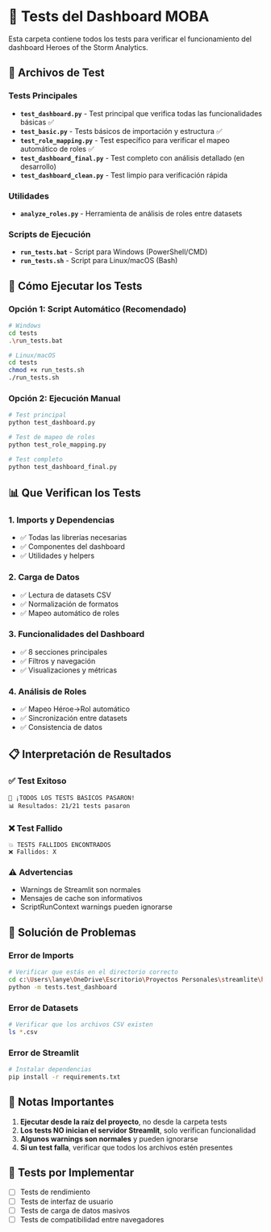 # 🧪 Tests del Dashboard MOBA

Esta carpeta contiene todos los tests para verificar el funcionamiento del dashboard Heroes of the Storm Analytics.

## 📁 Archivos de Test

### Tests Principales
- **`test_dashboard.py`** - Test principal que verifica todas las funcionalidades básicas ✅
- **`test_basic.py`** - Tests básicos de importación y estructura ✅
- **`test_role_mapping.py`** - Test específico para verificar el mapeo automático de roles ✅
- **`test_dashboard_final.py`** - Test completo con análisis detallado (en desarrollo)
- **`test_dashboard_clean.py`** - Test limpio para verificación rápida

### Utilidades
- **`analyze_roles.py`** - Herramienta de análisis de roles entre datasets

### Scripts de Ejecución
- **`run_tests.bat`** - Script para Windows (PowerShell/CMD)
- **`run_tests.sh`** - Script para Linux/macOS (Bash)

## 🚀 Cómo Ejecutar los Tests

### Opción 1: Script Automático (Recomendado)
```bash
# Windows
cd tests
.\run_tests.bat

# Linux/macOS
cd tests
chmod +x run_tests.sh
./run_tests.sh
```

### Opción 2: Ejecución Manual
```bash
# Test principal
python test_dashboard.py

# Test de mapeo de roles
python test_role_mapping.py

# Test completo
python test_dashboard_final.py
```

## 📊 Que Verifican los Tests

### 1. **Imports y Dependencias**
- ✅ Todas las librerías necesarias
- ✅ Componentes del dashboard
- ✅ Utilidades y helpers

### 2. **Carga de Datos**
- ✅ Lectura de datasets CSV
- ✅ Normalización de formatos
- ✅ Mapeo automático de roles

### 3. **Funcionalidades del Dashboard**
- ✅ 8 secciones principales
- ✅ Filtros y navegación
- ✅ Visualizaciones y métricas

### 4. **Análisis de Roles**
- ✅ Mapeo Héroe→Rol automático
- ✅ Sincronización entre datasets
- ✅ Consistencia de datos

## 📋 Interpretación de Resultados

### ✅ **Test Exitoso**
```
🎉 ¡TODOS LOS TESTS BÁSICOS PASARON!
📊 Resultados: 21/21 tests pasaron
```

### ❌ **Test Fallido**
```
💥 TESTS FALLIDOS ENCONTRADOS
❌ Fallidos: X
```

### ⚠️ **Advertencias**
- Warnings de Streamlit son normales
- Mensajes de cache son informativos
- ScriptRunContext warnings pueden ignorarse

## 🔧 Solución de Problemas

### Error de Imports
```bash
# Verificar que estás en el directorio correcto
cd c:\Users\lanye\OneDrive\Escritorio\Proyectos Personales\streamlite\heroes
python -m tests.test_dashboard
```

### Error de Datasets
```bash
# Verificar que los archivos CSV existen
ls *.csv
```

### Error de Streamlit
```bash
# Instalar dependencias
pip install -r requirements.txt
```

## 📝 Notas Importantes

1. **Ejecutar desde la raíz del proyecto**, no desde la carpeta tests
2. **Los tests NO inician el servidor Streamlit**, solo verifican funcionalidad
3. **Algunos warnings son normales** y pueden ignorarse
4. **Si un test falla**, verificar que todos los archivos estén presentes

## 🎯 Tests por Implementar

- [ ] Tests de rendimiento
- [ ] Tests de interfaz de usuario
- [ ] Tests de carga de datos masivos
- [ ] Tests de compatibilidad entre navegadores
